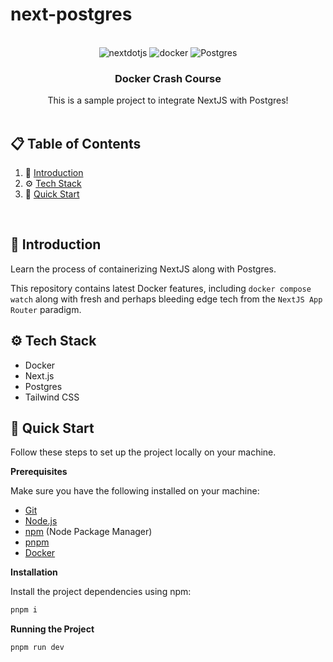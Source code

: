 # next-postgres

<div align="center">
  <br />

  <div>
    <img src="https://img.shields.io/badge/-Next_JS-black?style=for-the-badge&logoColor=white&logo=nextdotjs&color=000000" alt="nextdotjs" />
    <img src="https://img.shields.io/badge/-Docker-black?style=for-the-badge&logoColor=white&logo=docker&color=2496ED" alt="docker" />
    <img src="https://img.shields.io/badge/-Postgres-black?style=for-the-badge&logoColor=white&logo=Postgres&color=47A248" alt="Postgres" />
  </div>

  <h3 align="center">Docker Crash Course</h3>

   <div align="center">
     This is a sample project to integrate NextJS with Postgres!
    </div>
</div>

<br />

## 📋 <a name="table">Table of Contents</a>

1. 🤖 [Introduction](#introduction)
2. ⚙️ [Tech Stack](#tech-stack)
3. 🤸 [Quick Start](#quick-start)

<br />

## <a name="introduction">🤖 Introduction</a>

Learn the process of containerizing NextJS along with Postgres.

This repository contains latest Docker features, including `docker compose watch` along with fresh and perhaps bleeding edge tech from the `NextJS App Router` paradigm.

## <a name="tech-stack">⚙️ Tech Stack</a>

- Docker
- Next.js
- Postgres
- Tailwind CSS

## <a name="quick-start">🤸 Quick Start</a>

Follow these steps to set up the project locally on your machine.

**Prerequisites**

Make sure you have the following installed on your machine:

- [Git](https://git-scm.com/)
- [Node.js](https://nodejs.org/en)
- [npm](https://www.npmjs.com/) (Node Package Manager)
- [pnpm](https://pnpm.io/)
- [Docker](https://www.docker.com/products/docker-desktop/)

**Installation**

Install the project dependencies using npm:

```bash
pnpm i
```

**Running the Project**

```bash
pnpm run dev
```
